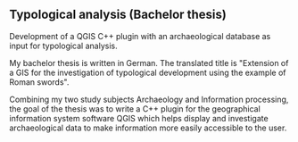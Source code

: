 ## Typological analysis (Bachelor thesis)

Development of a QGIS C++ plugin with an archaeological database as input for typological analysis. 

My bachelor thesis is written in German. The translated title is "Extension of a GIS for the investigation of typological development using the example of Roman swords".

Combining my two study subjects Archaeology and Information processing, the goal of the thesis was to write a C++ plugin for the geographical information system software QGIS which helps display and investigate archaeological data to make information more easily accessible to the user. 
